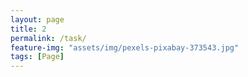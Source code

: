 ```yaml
---
layout: page
title: 2
permalink: /task/
feature-img: "assets/img/pexels-pixabay-373543.jpg"
tags: [Page]
---
```



